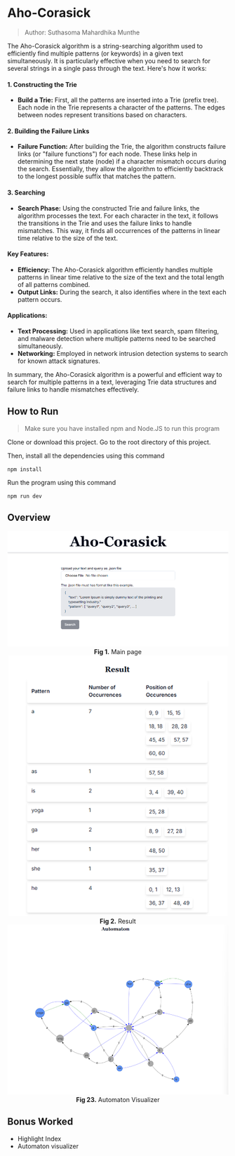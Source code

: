 # Aho-Corasick

> Author: Suthasoma Mahardhika Munthe 

The Aho-Corasick algorithm is a string-searching algorithm used to efficiently find multiple patterns (or keywords) in a given text simultaneously. It is particularly effective when you need to search for several strings in a single pass through the text. Here's how it works:

#### **1. Constructing the Trie**

- **Build a Trie:** First, all the patterns are inserted into a Trie (prefix tree). Each node in the Trie represents a character of the patterns. The edges between nodes represent transitions based on characters.

#### **2. Building the Failure Links**

- **Failure Function:** After building the Trie, the algorithm constructs failure links (or "failure functions") for each node. These links help in determining the next state (node) if a character mismatch occurs during the search. Essentially, they allow the algorithm to efficiently backtrack to the longest possible suffix that matches the pattern.

#### **3. Searching**

- **Search Phase:** Using the constructed Trie and failure links, the algorithm processes the text. For each character in the text, it follows the transitions in the Trie and uses the failure links to handle mismatches. This way, it finds all occurrences of the patterns in linear time relative to the size of the text.

#### **Key Features:**

- **Efficiency:** The Aho-Corasick algorithm efficiently handles multiple patterns in linear time relative to the size of the text and the total length of all patterns combined.
- **Output Links:** During the search, it also identifies where in the text each pattern occurs.

#### **Applications:**

- **Text Processing:** Used in applications like text search, spam filtering, and malware detection where multiple patterns need to be searched simultaneously.
- **Networking:** Employed in network intrusion detection systems to search for known attack signatures.

In summary, the Aho-Corasick algorithm is a powerful and efficient way to search for multiple patterns in a text, leveraging Trie data structures and failure links to handle mismatches effectively.


## How to Run

> Make sure you have installed npm and Node.JS to run this program

Clone or download this project. Go to the root directory of this project.

Then, install all the dependencies using this command
```
npm install
```

Run the program using this command
```
npm run dev
```

## Overview

<div align=center>
<img src="./docs/main.png" width="700px">
<br>
  <b>Fig 1.</b> Main page
<br>
</div>

<div align=center>
<img src="./docs/result.png" width="500px">
<br>
  <b>Fig 2.</b> Result  
<br>
</div>

<div align=center>
<img src="./docs/automaton.png" width="600pxpx">
<br>
  <b>Fig 23.</b> Automaton Visualizer  
<br>
</div>

## Bonus Worked

- Highlight Index
- Automaton visualizer